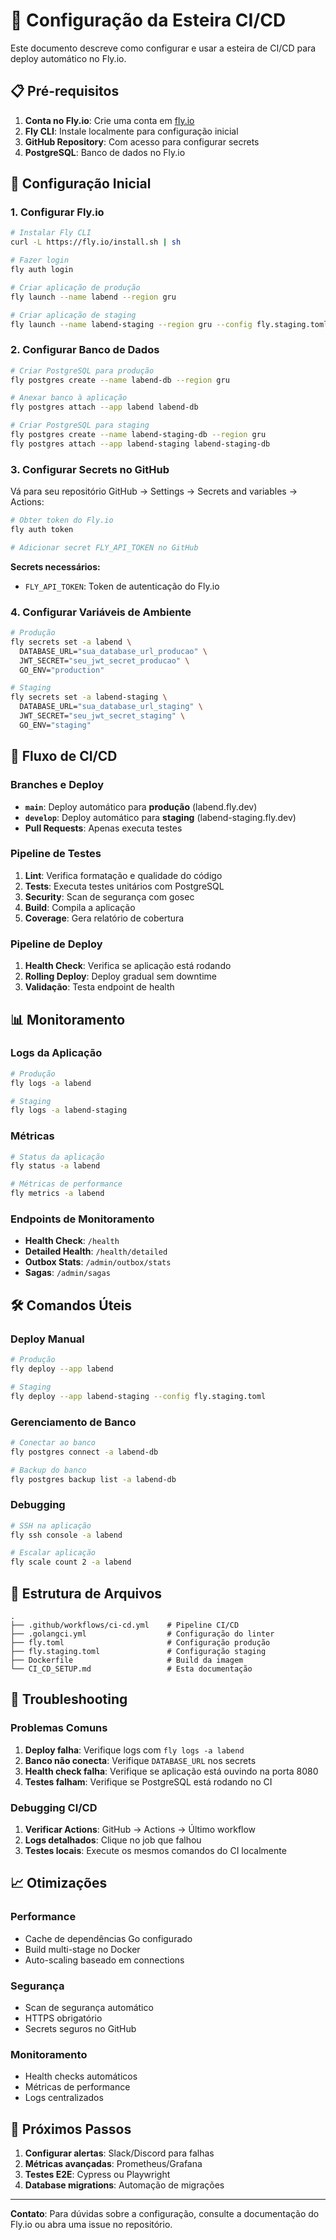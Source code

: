 # 🚀 Configuração da Esteira CI/CD

Este documento descreve como configurar e usar a esteira de CI/CD para deploy automático no Fly.io.

## 📋 Pré-requisitos

1. **Conta no Fly.io**: Crie uma conta em [fly.io](https://fly.io/)
2. **Fly CLI**: Instale localmente para configuração inicial
3. **GitHub Repository**: Com acesso para configurar secrets
4. **PostgreSQL**: Banco de dados no Fly.io

## 🔧 Configuração Inicial

### 1. Configurar Fly.io

```bash
# Instalar Fly CLI
curl -L https://fly.io/install.sh | sh

# Fazer login
fly auth login

# Criar aplicação de produção
fly launch --name labend --region gru

# Criar aplicação de staging
fly launch --name labend-staging --region gru --config fly.staging.toml
```

### 2. Configurar Banco de Dados

```bash
# Criar PostgreSQL para produção
fly postgres create --name labend-db --region gru

# Anexar banco à aplicação
fly postgres attach --app labend labend-db

# Criar PostgreSQL para staging
fly postgres create --name labend-staging-db --region gru
fly postgres attach --app labend-staging labend-staging-db
```

### 3. Configurar Secrets no GitHub

Vá para seu repositório GitHub → Settings → Secrets and variables → Actions:

```bash
# Obter token do Fly.io
fly auth token

# Adicionar secret FLY_API_TOKEN no GitHub
```

**Secrets necessários:**
- `FLY_API_TOKEN`: Token de autenticação do Fly.io

### 4. Configurar Variáveis de Ambiente

```bash
# Produção
fly secrets set -a labend \
  DATABASE_URL="sua_database_url_producao" \
  JWT_SECRET="seu_jwt_secret_producao" \
  GO_ENV="production"

# Staging
fly secrets set -a labend-staging \
  DATABASE_URL="sua_database_url_staging" \
  JWT_SECRET="seu_jwt_secret_staging" \
  GO_ENV="staging"
```

## 🔄 Fluxo de CI/CD

### Branches e Deploy

- **`main`**: Deploy automático para **produção** (labend.fly.dev)
- **`develop`**: Deploy automático para **staging** (labend-staging.fly.dev)
- **Pull Requests**: Apenas executa testes

### Pipeline de Testes

1. **Lint**: Verifica formatação e qualidade do código
2. **Tests**: Executa testes unitários com PostgreSQL
3. **Security**: Scan de segurança com gosec
4. **Build**: Compila a aplicação
5. **Coverage**: Gera relatório de cobertura

### Pipeline de Deploy

1. **Health Check**: Verifica se aplicação está rodando
2. **Rolling Deploy**: Deploy gradual sem downtime
3. **Validação**: Testa endpoint de health

## 📊 Monitoramento

### Logs da Aplicação

```bash
# Produção
fly logs -a labend

# Staging
fly logs -a labend-staging
```

### Métricas

```bash
# Status da aplicação
fly status -a labend

# Métricas de performance
fly metrics -a labend
```

### Endpoints de Monitoramento

- **Health Check**: `/health`
- **Detailed Health**: `/health/detailed`
- **Outbox Stats**: `/admin/outbox/stats`
- **Sagas**: `/admin/sagas`

## 🛠️ Comandos Úteis

### Deploy Manual

```bash
# Produção
fly deploy --app labend

# Staging
fly deploy --app labend-staging --config fly.staging.toml
```

### Gerenciamento de Banco

```bash
# Conectar ao banco
fly postgres connect -a labend-db

# Backup do banco
fly postgres backup list -a labend-db
```

### Debugging

```bash
# SSH na aplicação
fly ssh console -a labend

# Escalar aplicação
fly scale count 2 -a labend
```

## 📁 Estrutura de Arquivos

```
.
├── .github/workflows/ci-cd.yml    # Pipeline CI/CD
├── .golangci.yml                  # Configuração do linter
├── fly.toml                       # Configuração produção
├── fly.staging.toml               # Configuração staging
├── Dockerfile                     # Build da imagem
└── CI_CD_SETUP.md                 # Esta documentação
```

## 🚨 Troubleshooting

### Problemas Comuns

1. **Deploy falha**: Verifique logs com `fly logs -a labend`
2. **Banco não conecta**: Verifique `DATABASE_URL` nos secrets
3. **Health check falha**: Verifique se aplicação está ouvindo na porta 8080
4. **Testes falham**: Verifique se PostgreSQL está rodando no CI

### Debugging CI/CD

1. **Verificar Actions**: GitHub → Actions → Último workflow
2. **Logs detalhados**: Clique no job que falhou
3. **Testes locais**: Execute os mesmos comandos do CI localmente

## 📈 Otimizações

### Performance

- Cache de dependências Go configurado
- Build multi-stage no Docker
- Auto-scaling baseado em connections

### Segurança

- Scan de segurança automático
- HTTPS obrigatório
- Secrets seguros no GitHub

### Monitoramento

- Health checks automáticos
- Métricas de performance
- Logs centralizados

## 🔄 Próximos Passos

1. **Configurar alertas**: Slack/Discord para falhas
2. **Métricas avançadas**: Prometheus/Grafana
3. **Testes E2E**: Cypress ou Playwright
4. **Database migrations**: Automação de migrações

---

**Contato**: Para dúvidas sobre a configuração, consulte a documentação do Fly.io ou abra uma issue no repositório. 